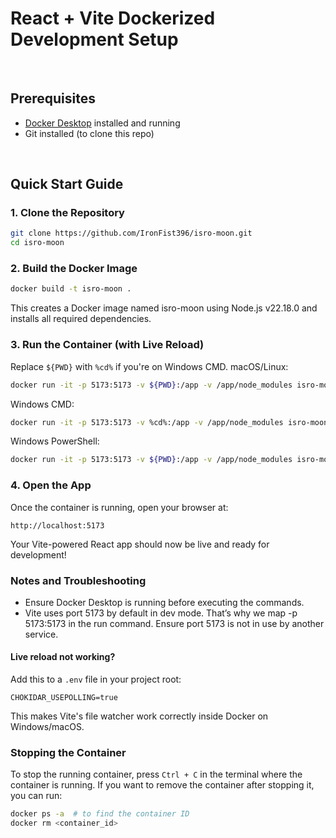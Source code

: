 # React + Vite Dockerized Development Setup
<br/>

## Prerequisites

- [Docker Desktop](https://www.docker.com/products/docker-desktop) installed and running
- Git installed (to clone this repo)

<br/>

## Quick Start Guide

### 1. Clone the Repository

```bash
git clone https://github.com/IronFist396/isro-moon.git
cd isro-moon
```

### 2. Build the Docker Image
```bash
docker build -t isro-moon .
``` 
This creates a Docker image named isro-moon using Node.js v22.18.0 and installs all required dependencies.

### 3. Run the Container (with Live Reload)

Replace ```${PWD}``` with ```%cd%``` if you're on Windows CMD.
 macOS/Linux:
```bash
docker run -it -p 5173:5173 -v ${PWD}:/app -v /app/node_modules isro-moon
```
 Windows CMD:
```bash
docker run -it -p 5173:5173 -v %cd%:/app -v /app/node_modules isro-moon
```
Windows PowerShell:
```bash
docker run -it -p 5173:5173 -v ${PWD}:/app -v /app/node_modules isro-moon
```

### 4. Open the App
Once the container is running, open your browser at:
```
http://localhost:5173
```
Your Vite-powered React app should now be live and ready for development!

### Notes and Troubleshooting
- Ensure Docker Desktop is running before executing the commands.
- Vite uses port 5173 by default in dev mode. That’s why we map -p 5173:5173 in the run command. Ensure port 5173 is not in use by another service.

#### Live reload not working?
Add this to a ```.env``` file in your project root:

```env
CHOKIDAR_USEPOLLING=true
```
This makes Vite's file watcher work correctly inside Docker on Windows/macOS.
### Stopping the Container
To stop the running container, press `Ctrl + C` in the terminal where the container is running. If you want to remove the container after stopping it, you can run:

```bash
docker ps -a  # to find the container ID
docker rm <container_id>
```
